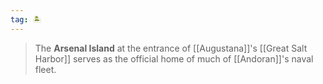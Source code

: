 ```yaml
---
tag: 🏝️
---
```

> The **Arsenal Island** at the entrance of [[Augustana]]'s [[Great Salt Harbor]] serves as the official home of much of [[Andoran]]'s naval fleet.







